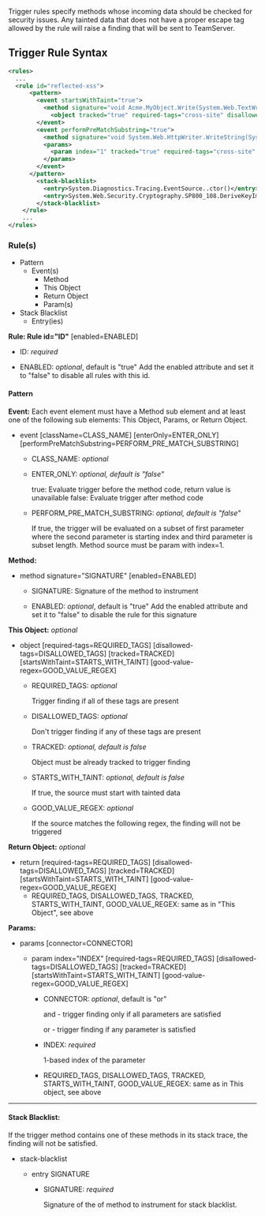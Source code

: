 <!--
title: "Level 2 Rules - Trigger Rules"
description: "Information on .NET Instrumentation Trigger Rules"
tags: "installation policy customization rules level agent .Net instrumentation trigger"
-->

Trigger rules specify methods whose incoming data should be checked for security issues.  Any tainted data that does not have a proper escape tag allowed by the rule will raise a finding that will be sent to TeamServer.

## Trigger Rule Syntax

```xml
<rules>
  ...
  <rule id="reflected-xss">
      <pattern>
        <event startsWithTaint="true">
          <method signature="void Acme.MyObject.Write(System.Web.TextWriter)" />
            <object tracked="true" required-tags="cross-site" disallowed-tags="html-encoded,url-encoded,js-encoded,custom-encoded,limited-chars" />
        </event>
        <event performPreMatchSubstring="true">
          <method signature="void System.Web.HttpWriter.WriteString(System.String)" />
          <params>
            <param index="1" tracked="true" required-tags="cross-site" disallowed-tags="html-encoded,url-encoded,js-encoded,custom-encoded,limited-chars" good-value-regex="^(ESCAPED.*)" />
          </params>
        </event>
      </pattern>
        <stack-blacklist>
          <entry>System.Diagnostics.Tracing.EventSource..ctor()</entry>
          <entry>System.Web.Security.Cryptography.SP800_108.DeriveKeyImpl()</entry>
        </stack-blacklist>
    </rule>
    ...
</rules>
```

### Rule(s)

 * Pattern
   * Event(s)
     * Method
     * This Object
     * Return Object
     * Param(s)
 * Stack Blacklist
   * Entry(ies)
       
**Rule: Rule id="ID"** [enabled=ENABLED]
  * ID: *required*
   
  * ENABLED: *optional*, default is "true"
    Add the enabled attribute and set it to "false" to disable all rules with this id.
  
#### Pattern
  
**Event:**
  Each event element must have a Method sub element and at least one of the following sub elements: This Object, Params, or Return Object.
  
  * event [className=CLASS_NAME] [enterOnly=ENTER_ONLY] [performPreMatchSubstring=PERFORM_PRE_MATCH_SUBSTRING] 
    * CLASS_NAME: *optional*
      
    * ENTER_ONLY: *optional, default is "false"*
    
      true: Evaluate trigger before the method code, return value is unavailable
      false: Evaluate trigger after method code
        
    * PERFORM_PRE_MATCH_SUBSTRING: *optional, default is "false"*
         
      If true, the trigger will be evaluated on a subset of first parameter where the second parameter is starting index and third parameter is subset length.  Method source must be param with index=1.  

      
**Method:**
  * method signature="SIGNATURE" [enabled=ENABLED]
    * SIGNATURE: Signature of the method to instrument
    
    * ENABLED: *optional*, default is "true"
      Add the enabled attribute and set it to "false" to disable the rule for this signature
    

**This Object:** *optional*
  * object [required-tags=REQUIRED_TAGS] [disallowed-tags=DISALLOWED_TAGS] [tracked=TRACKED] [startsWithTaint=STARTS_WITH_TAINT] [good-value-regex=GOOD_VALUE_REGEX]
      * REQUIRED_TAGS: *optional*
      
        Trigger finding if all of these tags are present
        
      * DISALLOWED_TAGS: *optional*
      
        Don't trigger finding if any of these tags are present
        
      * TRACKED: *optional, default is false*
      
        Object must be already tracked to trigger finding
        
      * STARTS_WITH_TAINT: *optional, default is false*
      
        If true, the source must start with tainted data
        
      * GOOD_VALUE_REGEX: *optional*
      
        If the source matches the following regex, the finding will not be triggered

**Return Object:** *optional*
  * return [required-tags=REQUIRED_TAGS] [disallowed-tags=DISALLOWED_TAGS] [tracked=TRACKED] [startsWithTaint=STARTS_WITH_TAINT] [good-value-regex=GOOD_VALUE_REGEX]
    * REQUIRED_TAGS, DISALLOWED_TAGS, TRACKED, STARTS_WITH_TAINT, GOOD_VALUE_REGEX: same as in "This Object", see above
    
**Params:**
  * params [connector=CONNECTOR]
    * param index="INDEX" [required-tags=REQUIRED_TAGS] [disallowed-tags=DISALLOWED_TAGS] [tracked=TRACKED] [startsWithTaint=STARTS_WITH_TAINT] [good-value-regex=GOOD_VALUE_REGEX]
    
      * CONNECTOR: *optional*, default is "or"
      
        and - trigger finding only if all parameters are satisfied

        or - trigger finding if any parameter is satisfied
    
      * INDEX: *required*
      
        1-based index of the parameter
        
      * REQUIRED_TAGS, DISALLOWED_TAGS, TRACKED, STARTS_WITH_TAINT, GOOD_VALUE_REGEX: same as in This object, see above
      

---

#### Stack Blacklist:
  
  If the trigger method contains one of these methods in its stack trace, the finding will not be satisfied.
  
  * stack-blacklist
    * entry SIGNATURE
    
      * SIGNATURE: *required*
      
        Signature of the of method to instrument for stack blacklist.
      
